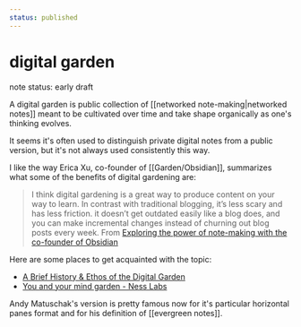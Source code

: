 ```yaml
---
status: published
---
```

# digital garden
note status: early draft

A digital garden is public collection of [[networked note-making|networked notes]] meant to be cultivated over time and take shape organically as one's thinking evolves.  

It seems it's often used to distinguish private digital notes from a public version, but it's not always used consistently this way. 

I like the way Erica Xu, co-founder of [[Garden/Obsidian]], summarizes what some of the benefits of digital gardening are: 
> I think digital gardening is a great way to produce content on your way to learn. In contrast with traditional blogging, it’s less scary and has less friction. it doesn’t get outdated easily like a blog does, and you can make incremental changes instead of churning out blog posts every week.
From [Exploring the power of note-making with the co-founder of Obsidian](https://nesslabs.com/obsidian-featured-tool)

Here are some places to get acquainted with the topic: 
- [A Brief History & Ethos of the Digital Garden](https://maggieappleton.com/garden-history)
- [You and your mind garden - Ness Labs](https://nesslabs.com/mind-garden)

Andy Matuschak's version is pretty famous now for it's particular horizontal panes format and for his definition of [[evergreen notes]]. 